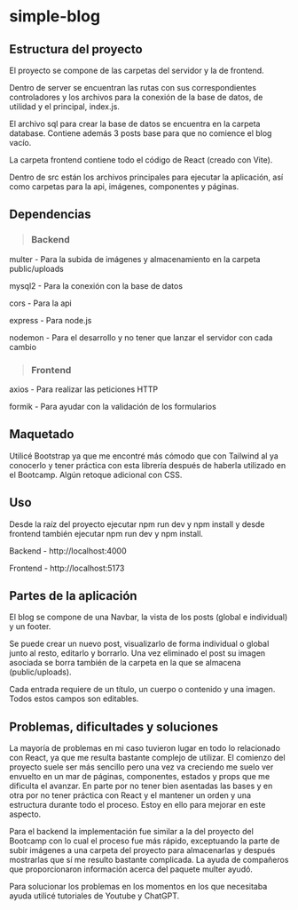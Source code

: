 ﻿# simple-blog

## Estructura del proyecto

El proyecto se compone de las carpetas del servidor y la de frontend.

Dentro de server se encuentran las rutas con sus correspondientes controladores y los archivos para la conexión de la base de datos, de utilidad y el principal, index.js.

El archivo sql para crear la base de datos se encuentra en la carpeta database. Contiene además 3 posts base para que no comience el blog vacío.

La carpeta frontend contiene todo el código de React (creado con Vite).

Dentro de src están los archivos principales para ejecutar la aplicación, así como carpetas para la api, imágenes, componentes y páginas.

## Dependencias

> ### Backend

multer - Para la subida de imágenes y almacenamiento en la carpeta public/uploads


mysql2 - Para la conexión con la base de datos


cors - Para la api


express - Para node.js


nodemon - Para el desarrollo y no tener que lanzar el servidor con cada cambio

> ### Frontend

axios - Para realizar las peticiones HTTP


formik - Para ayudar con la validación de los formularios

## Maquetado

Utilicé Bootstrap ya que me encontré más cómodo que con Tailwind al ya conocerlo y tener práctica con esta librería después de haberla utilizado en el Bootcamp. Algún retoque adicional con CSS.

## Uso

Desde la raíz del proyecto ejecutar npm run dev y npm install y desde frontend también ejecutar npm run dev y npm install.

Backend - http://localhost:4000

Frontend - http://localhost:5173

## Partes de la aplicación 

El blog se compone de una Navbar, la vista de los posts (global e individual) y un footer.

Se puede crear un nuevo post, visualizarlo de forma individual o global junto al resto, editarlo y borrarlo. Una vez eliminado el post su imagen asociada se borra también de la carpeta en la que se almacena (public/uploads).

Cada entrada requiere de un título, un cuerpo o contenido y una imagen. Todos estos campos son editables.


## Problemas, dificultades y soluciones

La mayoría de problemas en mi caso tuvieron lugar en todo lo relacionado con React, ya que me resulta bastante complejo de utilizar. El comienzo del proyecto suele ser más sencillo pero una vez va creciendo me suelo ver envuelto en un mar de páginas, componentes, estados y props que me dificulta el avanzar. En parte por no tener bien asentadas las bases y en otra por no tener práctica con React y el mantener un orden y una estructura durante todo el proceso. Estoy en ello para mejorar en este aspecto.

Para el backend la implementación fue similar a la del proyecto del Bootcamp con lo cual el proceso fue más rápido, exceptuando la parte de subir imágenes a una carpeta del proyecto para almacenarlas y después mostrarlas que sí me resulto bastante complicada. La ayuda de compañeros que proporcionaron información acerca del paquete multer ayudó.

Para solucionar los problemas en los momentos en los que necesitaba ayuda utilicé tutoriales de Youtube y ChatGPT.
